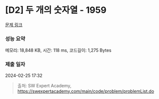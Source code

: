 # [D2] 두 개의 숫자열 - 1959 

[문제 링크](https://swexpertacademy.com/main/code/problem/problemDetail.do?contestProbId=AV5PpoFaAS4DFAUq) 

### 성능 요약

메모리: 18,848 KB, 시간: 118 ms, 코드길이: 1,275 Bytes

### 제출 일자

2024-02-25 17:32



> 출처: SW Expert Academy, https://swexpertacademy.com/main/code/problem/problemList.do